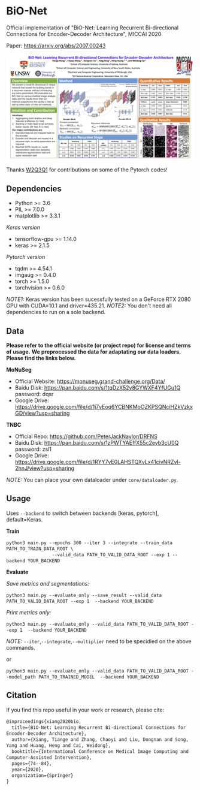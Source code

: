 # BiO-Net
Official implementation of "BiO-Net: Learning Recurrent Bi-directional Connections for Encoder-Decoder Architecture", MICCAI 2020

Paper: https://arxiv.org/abs/2007.00243

![BiO-Net](./images/Abstract_153.png)

Thanks [W2Q3Q1](https://github.com/W2Q3Q1/BiO-Net) for contributions on some of the Pytorch codes!

## Dependencies

* Python >= 3.6
* PIL >= 7.0.0
* matplotlib >= 3.3.1

*Keras version* 
* tensorflow-gpu >= 1.14.0 
* keras >= 2.1.5

*Pytorch version*
* tqdm >= 4.54.1
* imgaug >= 0.4.0
* torch >= 1.5.0
* torchvision >= 0.6.0

*NOTE1:* Keras version has been sucessfully tested on a GeForce RTX 2080 GPU with CUDA=10.1 and driver=435.21.
*NOTE2:* You don't need all dependencies to run on a sole backend.

## Data

**Please refer to the official website (or project repo) for license and terms of usage.**
**We preprocessed the data for adaptating our data loaders. Please find the links below.**

**MoNuSeg**

- Official Website: https://monuseg.grand-challenge.org/Data/
- Baidu Disk: https://pan.baidu.com/s/1tqDzX52v8GYWXF4YfUGu1Q password: dqsr
- Google Drive: https://drive.google.com/file/d/1j7vEoq6YCBNKMoOZKPSQNciHZkVzkxGD/view?usp=sharing

**TNBC**

- Official Repo: https://github.com/PeterJackNaylor/DRFNS
- Baidu Disk: https://pan.baidu.com/s/1zPWTYAEffX55c2eyb3cU0Q password: zsl1
- Google Drive: https://drive.google.com/file/d/1RYY7vE0LAHSTQXvLx41civNRZvl-2hnJ/view?usp=sharing

*NOTE:* You can place your own dataloader under ```core/dataloader.py```.

## Usage  

Uses ```--backend``` to switch between backends [keras, pytorch], default=Keras.

**Train**
```
python3 main.py --epochs 300 --iter 3 --integrate --train_data PATH_TO_TRAIN_DATA_ROOT \
				 --valid_data PATH_TO_VALID_DATA_ROOT --exp 1 --backend YOUR_BACKEND
```

**Evaluate**

*Save metrics and segmentations:*
```
python3 main.py --evaluate_only --save_result --valid_data PATH_TO_VALID_DATA_ROOT --exp 1  --backend YOUR_BACKEND
```
*Print metrics only:*
```
python3 main.py --evaluate_only --valid_data PATH_TO_VALID_DATA_ROOT --exp 1  --backend YOUR_BACKEND
```
*NOTE:* ```--iter```,```--integrate```,```--multiplier``` need to be specidied on the above commands.

or
```
python3 main.py --evaluate_only --valid_data PATH_TO_VALID_DATA_ROOT --model_path PATH_TO_TRAINED_MODEL  --backend YOUR_BACKEND
```


## Citation

If you find this repo useful in your work or research, please cite:

```
@inproceedings{xiang2020bio,
  title={BiO-Net: Learning Recurrent Bi-directional Connections for Encoder-Decoder Architecture},
  author={Xiang, Tiange and Zhang, Chaoyi and Liu, Dongnan and Song, Yang and Huang, Heng and Cai, Weidong},
  booktitle={International Conference on Medical Image Computing and Computer-Assisted Intervention},
  pages={74--84},
  year={2020},
  organization={Springer}
}
```


